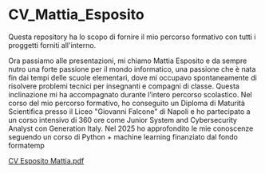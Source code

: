 # CV_Mattia_Esposito
 Questa repository ha lo scopo di fornire il mio percorso formativo con tutti i proggetti forniti all'interno.




Ora passiamo alle presentazioni, mi chiamo Mattia Esposito e da sempre nutro una forte passione per il mondo informatico, una passione che è nata fin dai tempi delle scuole elementari, dove mi occupavo spontaneamente di risolvere problemi tecnici per insegnanti e   compagni di classe. Questa inclinazione mi ha accompagnato durante l’intero percorso scolastico. Nel corso del mio percorso formativo, ho conseguito un Diploma di Maturità Scientifica presso il Liceo "Giovanni Falcone" di Napoli e ho partecipato a un corso intensivo di 360 ore come Junior System and Cybersecurity Analyst con Generation Italy. Nel 2025 ho approfondito le mie conoscenze seguendo un corso di Python + machine learning finanziato dal fondo formatemp 



[CV Esposito Mattia.pdf](https://github.com/user-attachments/files/18708994/CV.Esposito.Mattia.pdf)
